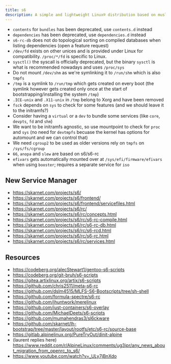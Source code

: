 ```yaml
---
title: s6
description: A simple and lightweight Linux® distribution based on musl libc and toybox
---
```


- `contents` for `bundles` has been deprecated, use `contents.d` instead
- `dependencies` has been deprecated, use `dependencies.d` instead
- `s6-rc-db` does not do topological sorting on compiled databases when listing dependencies (open a feature request)
- `/dev/fd` exists on other unices and is provided under Linux for compatibility. `/proc/*/fd` is specific to Linux.
- `sysctl()` the syscall is officially deprecated, but the binary `sysctl` is what is recommended nowadays and uses `/proc/sys`
- Do not mount `/dev/shm` as we're symlinking it to `/run/shm` which is also `tmpfs`
- `/tmp` is a symlink to `/run/tmp` which gets created on every boot (the symlink however gets created only once at the start of bootstrapping/installing the system `/tmp`)
- `.ICE-unix` and `.X11-unix` in `/tmp` belong to Xorg and have been removed
- `fsck` depends on `sys` to check for some features (and we should leave it to the initramfs?)
- Consider having a `virtual` or a `dev` to bundle some services (like `core`, `devpts`, `fd` and `shm`)
- We want to be initramfs agnostic, so use mountpoint to check for `proc` and `sys` (no need for `devtmpfs` becuase the kernel has options for automount and we can control that)
- We need `cgroup2` to be used as older versions rely on `tmpfs` on `/sys/fs/cgroup`
- `66`, `anopa` and `slew` are based on s6/s6-rc
- `efivars` gets automatically mounted over at `/sys/efi/firmware/efivars` when using `booster`; requires a separate service for `iso`

## New Service Manager
- https://skarnet.com/projects/s6/
- https://skarnet.com/projects/s6/frontend/
- https://skarnet.com/projects/s6/frontend/servicefiles.html
- https://skarnet.com/projects/s6/rc/
- https://skarnet.com/projects/s6/rc/concepts.html
- https://skarnet.com/projects/s6/rc/s6-rc-compile.html
- https://skarnet.com/projects/s6/rc/s6-rc-db.html
- https://skarnet.com/projects/s6/rc/s6-rcd.html
- https://skarnet.com/projects/s6/rc/s6-rc.html
- https://skarnet.com/projects/s6/rc/services.html

## Resources
- https://codeberg.org/alecStewart1/gentoo-s6-scripts
- https://codeberg.org/git-bruh/s6-scripts
- https://gitea.artixlinux.org/artix/s6-scripts
- https://github.com/chris2511/meta-s6-rc
- https://github.com/dslm4515/MLFS-S6-Bootscripts/tree/sh-shell
- https://github.com/formula-spectre/s6-rc
- https://github.com/jhuntwork/merelinux
- https://github.com/just-containers/s6-overlay
- https://github.com/MichaelDeets/s6-scripts
- https://github.com/mumahendras3/sl6ckware
- https://github.com/skarnet/lh-bootstrap/tree/master/layout/rootfs/etc/s6-rc/source-base
- https://gitlab.alpinelinux.org/PureTryOut/dinit-alpine
- (laurent replies here) https://www.reddit.com/r/AlpineLinux/comments/ug3ipr/any_news_about_migration_from_openrc_to_s6/
- https://www.youtube.com/watch?v=_ULy7jBnXdo
